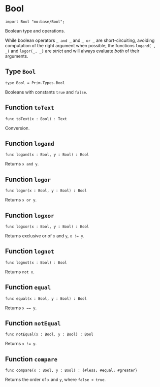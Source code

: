 # Bool

```motoko name=import
import Bool "mo:base/Bool";
```

Boolean type and operations.

While boolean operators `_ and _` and `_ or _` are short-circuiting,
avoiding computation of the right argument when possible, the functions
`logand(_, _)` and `logor(_, _)` are *strict* and will always evaluate *both*
of their arguments.

## Type `Bool`
```motoko no-repl
type Bool = Prim.Types.Bool
```

Booleans with constants `true` and `false`.

## Function `toText`
```motoko no-repl
func toText(x : Bool) : Text
```

Conversion.

## Function `logand`
```motoko no-repl
func logand(x : Bool, y : Bool) : Bool
```

Returns `x and y`.

## Function `logor`
```motoko no-repl
func logor(x : Bool, y : Bool) : Bool
```

Returns `x or y`.

## Function `logxor`
```motoko no-repl
func logxor(x : Bool, y : Bool) : Bool
```

Returns exclusive or of `x` and `y`, `x != y`.

## Function `lognot`
```motoko no-repl
func lognot(x : Bool) : Bool
```

Returns `not x`.

## Function `equal`
```motoko no-repl
func equal(x : Bool, y : Bool) : Bool
```

Returns `x == y`.

## Function `notEqual`
```motoko no-repl
func notEqual(x : Bool, y : Bool) : Bool
```

Returns `x != y`.

## Function `compare`
```motoko no-repl
func compare(x : Bool, y : Bool) : {#less; #equal; #greater}
```

Returns the order of `x` and `y`, where `false < true`.
